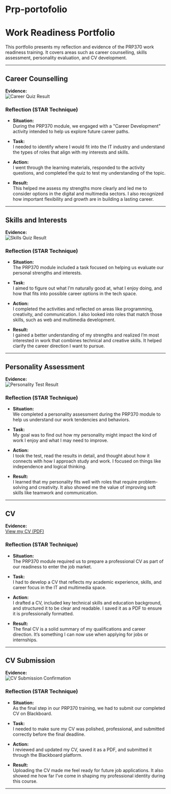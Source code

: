 # Prp-portofolio

# Work Readiness Portfolio

This portfolio presents my reflection and evidence of the PRP370 work readiness training. It covers areas such as career counselling, skills assessment, personality evaluation, and CV development.

---

## Career Counselling

**Evidence:**  
![Career Quiz Result](https://github.com/Sesethu02/prp-portofolio/blob/main/career-development.jpg)

### Reflection (STAR Technique)

- **Situation:**  
  During the PRP370 module, we engaged with a "Career Development" activity intended to help us explore future career paths.

- **Task:**  
  I needed to identify where I would fit into the IT industry and understand the types of roles that align with my interests and skills.

- **Action:**  
  I went through the learning materials, responded to the activity questions, and completed the quiz to test my understanding of the topic.

- **Result:**  
  This helped me assess my strengths more clearly and led me to consider options in the digital and multimedia sectors. I also recognized how important flexibility and growth are in building a lasting career.

---

## Skills and Interests

**Evidence:**  
![Skills Quiz Result](https://github.com/Sesethu02/prp-portofolio/blob/main/Skills-and-interests.jpg)

### Reflection (STAR Technique)

- **Situation:**  
  The PRP370 module included a task focused on helping us evaluate our personal strengths and interests.

- **Task:**  
  I aimed to figure out what I’m naturally good at, what I enjoy doing, and how that fits into possible career options in the tech space.

- **Action:**  
  I completed the activities and reflected on areas like programming, creativity, and communication. I also looked into roles that match those skills, such as web and multimedia development.

- **Result:**  
  I gained a better understanding of my strengths and realized I’m most interested in work that combines technical and creative skills. It helped clarify the career direction I want to pursue.

---

## Personality Assessment

**Evidence:**  
![Personality Test Result](https://github.com/Sesethu02/prp-portofolio/blob/main/personality.jpg)

### Reflection (STAR Technique)

- **Situation:**  
  We completed a personality assessment during the PRP370 module to help us understand our work tendencies and behaviors.

- **Task:**  
  My goal was to find out how my personality might impact the kind of work I enjoy and what I may need to improve.

- **Action:**  
  I took the test, read the results in detail, and thought about how it connects with how I approach study and work. I focused on things like independence and logical thinking.

- **Result:**  
  I learned that my personality fits well with roles that require problem-solving and creativity. It also showed me the value of improving soft skills like teamwork and communication.

---

## CV

**Evidence:**  
[View my CV (PDF)](https://github.com/Sesethu02/prp-portofolio/blob/main/)

### Reflection (STAR Technique)

- **Situation:**  
  The PRP370 module required us to prepare a professional CV as part of our readiness to enter the job market.

- **Task:**  
  I had to develop a CV that reflects my academic experience, skills, and career focus in the IT and multimedia space.

- **Action:**  
  I drafted a CV, included key technical skills and education background, and structured it to be clear and readable. I saved it as a PDF to ensure it is professionally formatted.

- **Result:**  
  The final CV is a solid summary of my qualifications and career direction. It’s something I can now use when applying for jobs or internships.

---

## CV Submission

**Evidence:**  
![CV Submission Confirmation](https://github.com/Sesethu02/prp-portofolio/blob/main/cv-subission.jpg)

### Reflection (STAR Technique)

- **Situation:**  
  As the final step in our PRP370 training, we had to submit our completed CV on Blackboard.

- **Task:**  
  I needed to make sure my CV was polished, professional, and submitted correctly before the final deadline.

- **Action:**  
  I reviewed and updated my CV, saved it as a PDF, and submitted it through the Blackboard platform.

- **Result:**  
  Uploading the CV made me feel ready for future job applications. It also showed me how far I’ve come in shaping my professional identity during this course.

---
